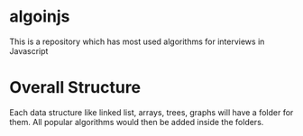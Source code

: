 # algoinjs
This is a repository which has most used algorithms for interviews in Javascript

# Overall Structure
Each data structure like linked list, arrays, trees, graphs will have a folder for them.
All popular algorithms would then be added inside the folders.